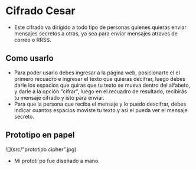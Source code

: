 # Cifrado Cesar
- Este cifrado va dirigido a todo tipo de personas quienes quieras enviar mensajes secretos a otras, ya sea para enviar mensajes atraves de correo o RRSS. 


## Como usarlo
- Para poder usarlo debes ingresar a la página web, posicionarte el el primero recuadro e ingresar el texto que quieras decifrar, luego debes darle los espacios que quiras que tu texto se mueva dentro del alfabeto, y darle a la opción "cifrar", luego en el recuadro de resultado, recibirás tu mensaje cifrado y isto para enviar.
- Para que la persona que reciba el mensaje y lo puedo descifrar, debes indicar cuantos espacios moviste tu texto y asi el pueda ver el mensaje secreto.

## Prototipo en papel
![](src/"prototipo cipher".jpg)
- Mi prototi´po fue diseñado a mano. 


